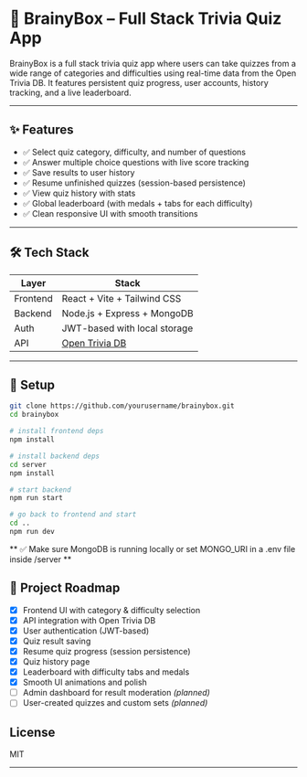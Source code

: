 # 🧠 BrainyBox – Full Stack Trivia Quiz App

BrainyBox is a full stack trivia quiz app where users can take quizzes from a wide range of categories and difficulties using real-time data from the Open Trivia DB. It features persistent quiz progress, user accounts, history tracking, and a live leaderboard.

---

## ✨ Features

- ✅ Select quiz category, difficulty, and number of questions
- ✅ Answer multiple choice questions with live score tracking
- ✅ Save results to user history
- ✅ Resume unfinished quizzes (session-based persistence)
- ✅ View quiz history with stats
- ✅ Global leaderboard (with medals + tabs for each difficulty)
- ✅ Clean responsive UI with smooth transitions

---

## 🛠️ Tech Stack

| Layer     | Stack                        |
|-----------|------------------------------|
| Frontend  | React + Vite + Tailwind CSS  |
| Backend   | Node.js + Express + MongoDB  |
| Auth      | JWT-based with local storage |
| API       | [Open Trivia DB](https://opentdb.com/) |

---

## 🚀 Setup

```bash
git clone https://github.com/yourusername/brainybox.git
cd brainybox

# install frontend deps
npm install

# install backend deps
cd server
npm install

# start backend
npm run start

# go back to frontend and start
cd ..
npm run dev
```

** ✅ Make sure MongoDB is running locally or set MONGO_URI in a .env file inside /server **

## 📌 Project Roadmap

- [x] Frontend UI with category & difficulty selection
- [x] API integration with Open Trivia DB
- [x] User authentication (JWT-based)
- [x] Quiz result saving
- [x] Resume quiz progress (session persistence)
- [x] Quiz history page
- [x] Leaderboard with difficulty tabs and medals
- [x] Smooth UI animations and polish
- [ ] Admin dashboard for result moderation _(planned)_
- [ ] User-created quizzes and custom sets _(planned)_

## License

MIT

---